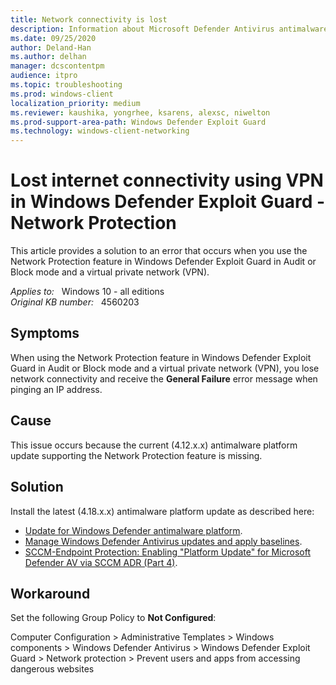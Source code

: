 ```yaml
---
title: Network connectivity is lost
description: Information about Microsoft Defender Antivirus antimalware platform update to solve problem of vpn users losing network connectivity.
ms.date: 09/25/2020
author: Deland-Han 
ms.author: delhan
manager: dcscontentpm
audience: itpro
ms.topic: troubleshooting
ms.prod: windows-client
localization_priority: medium
ms.reviewer: kaushika, yongrhee, ksarens, alexsc, niwelton
ms.prod-support-area-path: Windows Defender Exploit Guard
ms.technology: windows-client-networking
---
```

# Lost internet connectivity using VPN in Windows Defender Exploit Guard - Network Protection

This article provides a solution to an error that occurs when you use the Network Protection feature in Windows Defender Exploit Guard in Audit or Block mode and a virtual private network (VPN).

_Applies to:_ &nbsp; Windows 10 - all editions  
_Original KB number:_ &nbsp; 4560203

## Symptoms

When using the Network Protection feature in Windows Defender Exploit Guard in Audit or Block mode and a virtual private network (VPN), you lose network connectivity and receive the **General Failure** error message when pinging an IP address.

## Cause

This issue occurs because the current (4.12.x.x) antimalware platform update supporting the Network Protection feature is missing.

## Solution

Install the latest (4.18.x.x) antimalware platform update as described here:

- [Update for Windows Defender antimalware platform](https://support.microsoft.com/help/4052623).
- [Manage Windows Defender Antivirus updates and apply baselines](/windows/security/threat-protection/windows-defender-antivirus/manage-updates-baselines-windows-defender-antivirus#released-platform-and-engine-versions).
- [SCCM-Endpoint Protection: Enabling "Platform Update" for Microsoft Defender AV via SCCM ADR (Part 4)](https://yongrhee.wordpress.com/2020/02/22/sccm-endpoint-protection-enabling-platform-update-for-microsoft-defender-av-via-sccm-adr-part-4/).

## Workaround

Set the following  Group Policy to **Not Configured**:

Computer Configuration > Administrative Templates > Windows components > Windows Defender Antivirus > Windows Defender Exploit Guard > Network protection > Prevent users and apps from accessing dangerous websites

